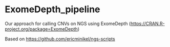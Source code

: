# ExomeDepth_pipeline
Our approach for calling CNVs on NGS using ExomeDepth (https://CRAN.R-project.org/package=ExomeDepth)

Based on https://github.com/ericminikel/ngs-scripts
